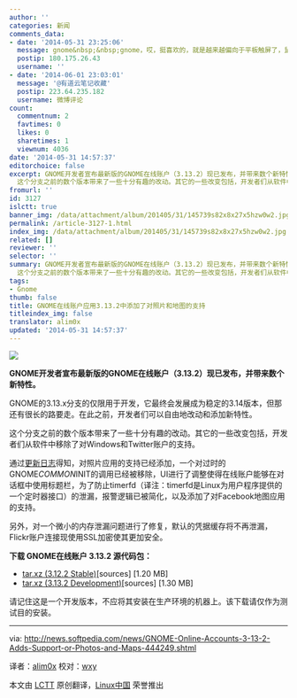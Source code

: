 ```yaml
---
author: ''
categories: 新闻
comments_data:
- date: '2014-05-31 23:25:06'
  message: gnome&nbsp;&nbsp;gnome，哎，挺喜欢的，就是越来越偏向于平板触屏了，鼠标甩来甩去的，哎！
  postip: 180.175.26.43
  username: ''
- date: '2014-06-01 23:03:01'
  message: '@有道云笔记收藏'
  postip: 223.64.235.182
  username: 微博评论
count:
  commentnum: 2
  favtimes: 0
  likes: 0
  sharetimes: 1
  viewnum: 4036
date: '2014-05-31 14:57:37'
editorchoice: false
excerpt: GNOME开发者宣布最新版的GNOME在线账户（3.13.2）现已发布，并带来数个新特性。 GNOME的3.13.x分支的仅限用于开发，它最终会发展成为稳定的3.14版本，但那还有很长的路要走。在此之前，开发者们可以自由地改动和添加新特性。
  这个分支之前的数个版本带来了一些十分有趣的改动。其它的一些改变包括，开发者们从软件中移除了对Windows和Twitter账户的支持。 通过更新日志得知，对照片应用的支持已经添加，一个对过时的GNOMECOMMONINIT的调用已经被移除，UI进行了调整使得在线账户能够在对话框中使用标题栏，为了防止timerfd（译注：timerfd
fromurl: ''
id: 3127
islctt: true
banner_img: /data/attachment/album/201405/31/145739s82x8x27x5hzw0w2.jpg
permalink: /article-3127-1.html
index_img: /data/attachment/album/201405/31/145739s82x8x27x5hzw0w2.jpg.thumb.jpg
related: []
reviewer: ''
selector: ''
summary: GNOME开发者宣布最新版的GNOME在线账户（3.13.2）现已发布，并带来数个新特性。 GNOME的3.13.x分支的仅限用于开发，它最终会发展成为稳定的3.14版本，但那还有很长的路要走。在此之前，开发者们可以自由地改动和添加新特性。
  这个分支之前的数个版本带来了一些十分有趣的改动。其它的一些改变包括，开发者们从软件中移除了对Windows和Twitter账户的支持。 通过更新日志得知，对照片应用的支持已经添加，一个对过时的GNOMECOMMONINIT的调用已经被移除，UI进行了调整使得在线账户能够在对话框中使用标题栏，为了防止timerfd（译注：timerfd
tags:
- Gnome
thumb: false
title: GNOME在线账户应用3.13.2中添加了对照片和地图的支持
titleindex_img: false
translator: alim0x
updated: '2014-05-31 14:57:37'
---
```


![](/data/attachment/album/201405/31/145739s82x8x27x5hzw0w2.jpg)


**GNOME开发者宣布最新版的GNOME在线账户（3.13.2）现已发布，并带来数个新特性。**


GNOME的3.13.x分支的仅限用于开发，它最终会发展成为稳定的3.14版本，但那还有很长的路要走。在此之前，开发者们可以自由地改动和添加新特性。


这个分支之前的数个版本带来了一些十分有趣的改动。其它的一些改变包括，开发者们从软件中移除了对Windows和Twitter账户的支持。


通过[更新日志](http://ftp.acc.umu.se/pub/GNOME/sources/gnome-online-accounts/3.13/gnome-online-accounts-3.13.2.news)得知，对照片应用的支持已经添加，一个对过时的GNOME*COMMON*INIT的调用已经被移除，UI进行了调整使得在线账户能够在对话框中使用标题栏，为了防止timerfd（译注：timerfd是Linux为用户程序提供的一个定时器接口）的泄漏，报警逻辑已被简化，以及添加了对Facebook地图应用的支持。


另外，对一个微小的内存泄漏问题进行了修复，默认的凭据缓存将不再泄漏，Flickr账户连接现使用SSL加密使其更加安全。


**下载 GNOME在线账户 3.13.2 源代码包：**


* [tar.xz (3.12.2 Stable)](http://ftp.acc.umu.se/pub/GNOME/sources/gnome-online-accounts/3.12/gnome-online-accounts-3.12.2.tar.xz)[sources] [1.20 MB]
* [tar.xz (3.13.2 Development)](http://ftp.acc.umu.se/pub/GNOME/sources/gnome-online-accounts/3.13/gnome-online-accounts-3.13.2.tar.xz)[sources] [1.30 MB]


请记住这是一个开发版本，不应将其安装在生产环境的机器上。该下载请仅作为测试目的安装。




---


via: <http://news.softpedia.com/news/GNOME-Online-Accounts-3-13-2-Adds-Support-or-Photos-and-Maps-444249.shtml>


译者：[alim0x](https://github.com/alim0x) 校对：[wxy](https://github.com/wxy)


本文由 [LCTT](https://github.com/LCTT/TranslateProject) 原创翻译，[Linux中国](http://linux.cn/) 荣誉推出